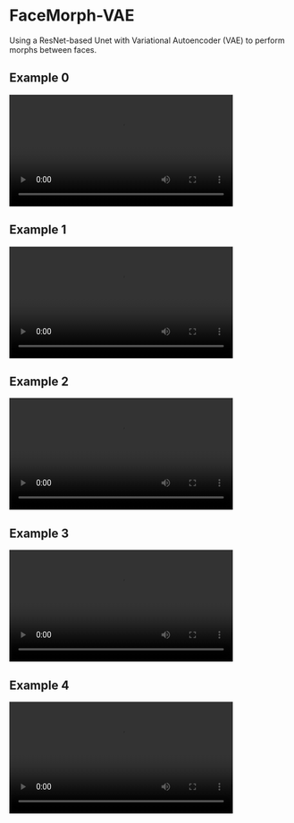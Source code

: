 # FaceMorph-VAE
Using a ResNet-based Unet with Variational Autoencoder (VAE) to perform morphs between faces.

## Example 0
<video width="400" controls>
  <source src="./Examples/morph0.mp4" type="video/mp4">
  Your browser does not support the video tag.
</video>

## Example 1
<video width="400" controls>
  <source src="./Examples/morph1.mp4" type="video/mp4">
  Your browser does not support the video tag.
</video>

## Example 2
<video width="400" controls>
  <source src="./Examples/morph2.mp4" type="video/mp4">
  Your browser does not support the video tag.
</video>

## Example 3
<video width="400" controls>
  <source src="./Examples/morph3.mp4" type="video/mp4">
  Your browser does not support the video tag.
</video>

## Example 4
<video width="400" controls>
  <source src="./Examples/morph4.mp4" type="video/mp4">
  Your browser does not support the video tag.
</video>
